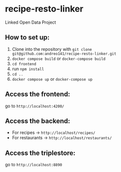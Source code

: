 # recipe-resto-linker
Linked Open Data Project

## How to set up:
1. Clone into the repository with ```git clone git@github.com:andreo141/recipe-resto-linker.git```
2. ```docker compose build``` or ```docker-compose build```
3. ```cd frontend```
4. run ```npm install```
5. ```cd ..```
6. ```docker compose up``` or ```docker-compose up```

## Access the frontend:
go to `http://localhost:4200/`

## Access the backend:
- For recipes -> `http://localhost/recipes/`
- For restaurants -> `http://localhost/restaurants/`

## Access the triplestore:
go to `http://localhost:8890`
